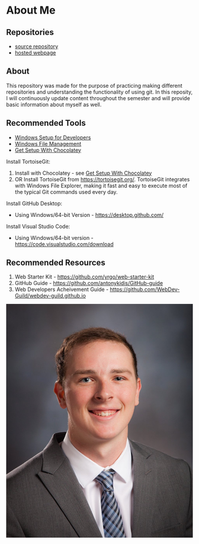 # About Me 

## Repositories

- [source repository](https://natem0501.github.io/aboutme/)
- [hosted webpage](https://github.com/Natem0501/aboutme) 

## About

This repository was made for the purpose of practicing making different repositories and understanding the functionality of using git. In this reposity, I will continuously update content throughout the semester and will provide basic information about myself as well. 

## Recommended Tools

- [Windows Setup for Developers](https://github.com/denisecase/windows-setup)
- [Windows File Management](https://github.com/denisecase/windows-file-management)
- [Get Setup With Chocolatey](https://github.com/denisecase/get-setup-with-chocolatey)

Install TortoiseGit: 
1. Install with Chocolatey - see [Get Setup With Chocolatey](https://github.com/denisecase/get-setup-with-chocolatey)
1. OR Install TortoiseGit from <https://tortoisegit.org/>. TortoiseGit integrates with Windows File Explorer, making it fast and easy to execute most of the typical Git commands used every day.

Install GitHub Desktop:
- Using Windows/64-bit Version - https://desktop.github.com/

Install Visual Studio Code:
- Using Windows/64-bit version - https://code.visualstudio.com/download

## Recommended Resources

1. Web Starter Kit - https://github.com/yrgo/web-starter-kit
1. GitHub Guide - https://github.com/antonykidis/GitHub-guide
1. Web Developers Acheivement Guide - https://github.com/WebDev-Guild/webdev-guild.github.io 

![Hosted image](https://raw.githubusercontent.com/Natem0501/aboutme/master/NathanMeekerProfessional.jpg)
